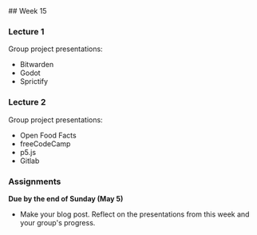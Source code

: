 <div class="week">

<div class="week_heading" markdown="1">
## Week 15
</div>

<div class="column_materials"  markdown="1">

### Lecture 1

Group project presentations:

- Bitwarden
- Godot
- Sprictify 


### Lecture 2


Group project presentations:

- Open Food Facts
- freeCodeCamp
- p5.js
- Gitlab


</div>

<div class="column_assign"  markdown="1">

### Assignments

**Due by the end of Sunday (May 5)**

- Make your blog post. Reflect on the presentations from this week and your group's progress.



</div>
</div>
